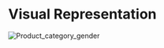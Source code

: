 # Visual Representation

![Product_category_gender](https://github.com/user-attachments/assets/e0f83b5b-e77f-43a3-ba1e-e0a0478e0ad5)
